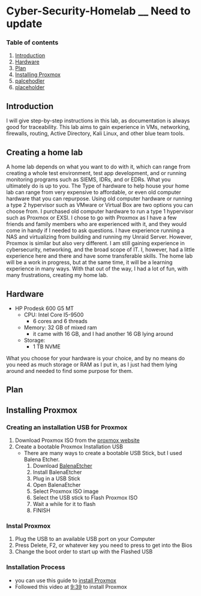 # Cyber-Security-Homelab __ Need to update

### Table of contents

1. [Introduction](#introduction)
2. [Hardware](#hardware)
3. [Plan](#plan)
4. [Installing Proxmox](#proxmox)
5. [palcehodler](#assessment)
6. [placeholder](#summary)

## Introduction <a name="introduction">
I will give step-by-step instructions in this lab, as documentation is always good for traceability. This lab aims to gain experience in VMs, networking, firewalls, routing, Active Directory, Kali Linux, and other blue team tools. 

## Creating a home lab
A home lab depends on what you want to do with it, which can range from creating a whole test environment, test app development, and or running monitoring programs such as SIEMS, IDRs, and or EDRs. What you ultimately do is up to you. The Type of hardware to help house your home lab can range from very expensive to affordable, or even old computer hardware that you can repurpose. Using old computer hardware or running a type 2 hypervisor such as VMware or Virtual Box are two options you can choose from. I purchased old computer hardware to run a type 1 hypervisor such as Proxmox or EXSI. I chose to go with Proxmox as I have a few friends and family members who are experienced with it, and they would come in handy if I needed to ask questions.  I have experience running a NAS and virtualizing from building and running my Unraid Server. However, Proxmox is similar but also very different. I am still gaining experience in cybersecurity, networking, and the broad scope of IT. I, however, had a little experience here and there and have some transferable skills. The home lab will be a work in progress, but at the same time, it will be a learning experience in many ways. With that out of the way, I had a lot of fun, with many frustrations, creating my home lab. 

## Hardware <a name="hardware">
- HP Prodesk 600 G5 MT
  - CPU: Intel Core I5-9500
      - 6 cores and 6 threads
  - Memory: 32 GB of mixed ram
      - it came with 16 GB, and I had another 16 GB lying around
  - Storage:
    - 1 TB NVME

What you choose for your hardware is your choice, and by no means do you need as much storage or RAM as I put in, as I just had them lying around and needed to find some purpose for them.


## Plan <a name="plan">



## Installing Proxmox <a name="proxmox">

### Creating an installation USB for Proxmox  
1. Download Proxmox ISO from the [proxmox website](https://www.proxmox.com/en/downloads/proxmox-virtual-environment/iso)
2. Create a bootable Proxmox Installation USB
   - There are many ways to create a bootable USB Stick, but I used Balena Etcher.
     1. Download [BalenaEtcher](https://etcher.balena.io/)
     2. Install BalenaEtcher
     3. Plug in a USB Stick
     4. Open BalenaEtcher
     5. Select Proxmox ISO image
     6. Select the USB stick to Flash Proxmox ISO
     7. Wait a while for it to flash
     8. FINISH
    
### Instal Proxmox  
1. Plug the USB to an available USB port on your Computer
2. Press Delete, F2, or whatever key you need to press to get into the Bios
3. Change the boot order to start up with the Flashed USB

### Installation Process
- you can use this guide to [install Proxmox](https://pve.proxmox.com/wiki/Installation)
- Followed this video at [9:39](https://youtu.be/gTCZ-g-cbbE?t=138) to install Proxmox

